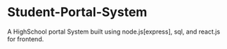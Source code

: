 # Student-Portal-System
A HighSchool portal System built using node.js[express], sql, and react.js for frontend.
